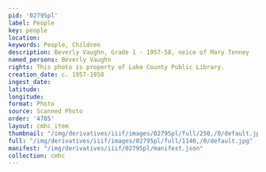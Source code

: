 ```yaml
---
pid: '02795pl'
label: People
key: people
location: 
keywords: People, Children
description: Beverly Vaughn, Grade 1 - 1957-58, neice of Mary Tenney
named_persons: Beverly Vaughn
rights: This photo is property of Lake County Public Library.
creation_date: c. 1957-1958
ingest_date: 
latitude: 
longitude: 
format: Photo
source: Scanned Photo
order: '4785'
layout: cmhc_item
thumbnail: "/img/derivatives/iiif/images/02795pl/full/250,/0/default.jpg"
full: "/img/derivatives/iiif/images/02795pl/full/1140,/0/default.jpg"
manifest: "/img/derivatives/iiif/02795pl/manifest.json"
collection: cmhc
---
```


